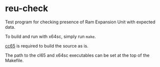 # reu-check
Test program for checking presence of Ram Expansion Unit with expected data.

To build and run with x64sc, simply run `make`.

[cc65](https://github.com/cc65/cc65) is required to build the source as is.

The path to the cl65 and x64sc executables can be set at the top of the Makefile.
